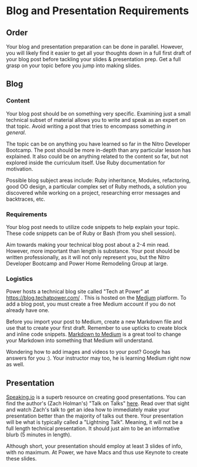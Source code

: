 # Blog and Presentation Requirements

## Order

Your blog and presentation preparation can be done in parallel. However, you will likely find it easier to get all your thoughts down in a full first draft of your blog post before tackling your slides & presentation prep. Get a full grasp on your topic before you jump into making slides.

## Blog

### Content

Your blog post should be on something very specific. Examining just a small technical subset of material allows you to write and speak as an expert on that topic. Avoid writing a post that tries to encompass something *in general*.

The topic can be on anything you have learned so far in the Nitro Developer Bootcamp. The post should be more in-depth than any particular lesson has explained. It also could be on anything related to the content so far, but not explored inside the curriculum itself. Use Ruby documentation for motivation.

Possible blog subject areas include: Ruby inheritance, Modules, refactoring, good OO design, a particular complex set of Ruby methods, a solution you discovered while working on a project, researching error messages and backtraces, etc.

### Requirements

Your blog post needs to utilize code snippets to help explain your topic. These code snippets can be of Ruby or Bash (from you shell session).

Aim towards making your technical blog post about a 2-4 min read. However, more important than length is substance. Your post should be written professionally, as it will not only represent you, but the Nitro Developer Bootcamp and Power Home Remodeling Group at large.

### Logistics

Power hosts a technical blog site called "Tech at Power" at https://blog.techatpower.com/ . This is hosted on the [Medium](https://medium.com/) platform. To add a blog post, you must create a free Medium account if you do not already have one.

Before you import your post to Medium, create a new Markdown file and use that to create your first draft. Remember to use upticks to create block and inline code snippets. [Markdown to Medium](http://markdowntomedium.com/) is a great tool to change your Markdown into something that Medium will understand.

Wondering how to add images and videos to your post? Google has answers for you :). Your instructor may too, he is learning Medium right now as well.

## Presentation

[Speaking.io](https://speaking.io/) is a superb resource on creating good presentations. You can find the author's (Zach Holman's) "Talk on Talks" [here](https://www.youtube.com/watch?v=YVb2GsJHejo). Read over that sight and watch Zach's talk to get an idea how to immediately make your presentation better than the majority of talks out there. Your presentation will be what is typically called a "Lightning Talk". Meaning, it will not be a full length technical presentation. It should just aim to be an informative blurb (5 minutes in length).

Although short, your presentation should employ at least 3 slides of info, with no maximum. At Power, we have Macs and thus use Keynote to create these slides.
